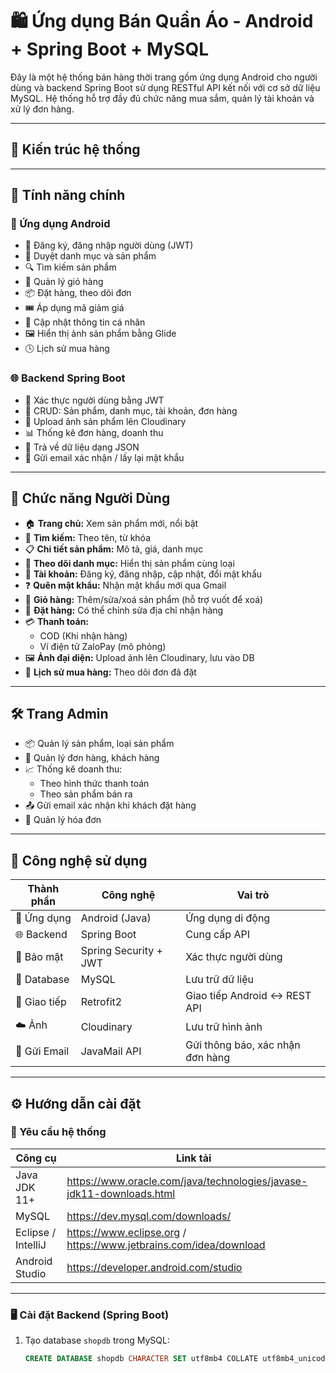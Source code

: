 # 🛍️ Ứng dụng Bán Quần Áo - Android + Spring Boot + MySQL

Đây là một hệ thống bán hàng thời trang gồm ứng dụng Android cho người dùng và backend Spring Boot sử dụng RESTful API kết nối với cơ sở dữ liệu MySQL. Hệ thống hỗ trợ đầy đủ chức năng mua sắm, quản lý tài khoản và xử lý đơn hàng.

---

## 🧩 Kiến trúc hệ thống



---

## 🚀 Tính năng chính

### 📱 Ứng dụng Android
- 👤 Đăng ký, đăng nhập người dùng (JWT)
- 🧥 Duyệt danh mục và sản phẩm
- 🔍 Tìm kiếm sản phẩm
- 🛒 Quản lý giỏ hàng
- 📦 Đặt hàng, theo dõi đơn
- 🎟️ Áp dụng mã giảm giá
- 👤 Cập nhật thông tin cá nhân
- 🖼️ Hiển thị ảnh sản phẩm bằng Glide
- 🕓 Lịch sử mua hàng

### 🌐 Backend Spring Boot
- 🔐 Xác thực người dùng bằng JWT
- 🧰 CRUD: Sản phẩm, danh mục, tài khoản, đơn hàng
- 📁 Upload ảnh sản phẩm lên Cloudinary
- 📊 Thống kê đơn hàng, doanh thu
- 💬 Trả về dữ liệu dạng JSON
- 📧 Gửi email xác nhận / lấy lại mật khẩu

---

## 👤 Chức năng Người Dùng

- 🏠 **Trang chủ:** Xem sản phẩm mới, nổi bật
- 🔎 **Tìm kiếm:** Theo tên, từ khóa
- 📋 **Chi tiết sản phẩm:** Mô tả, giá, danh mục
- 📂 **Theo dõi danh mục:** Hiển thị sản phẩm cùng loại
- 🔐 **Tài khoản:** Đăng ký, đăng nhập, cập nhật, đổi mật khẩu
- ❓ **Quên mật khẩu:** Nhận mật khẩu mới qua Gmail
- 🛒 **Giỏ hàng:** Thêm/sửa/xoá sản phẩm (hỗ trợ vuốt để xoá)
- 🧾 **Đặt hàng:** Có thể chỉnh sửa địa chỉ nhận hàng
- 💳 **Thanh toán:**
  - COD (Khi nhận hàng)
  - Ví điện tử ZaloPay (mô phỏng)
- 🖼️ **Ảnh đại diện:** Upload ảnh lên Cloudinary, lưu vào DB
- 📜 **Lịch sử mua hàng:** Theo dõi đơn đã đặt

---

## 🛠️ Trang Admin

- 📦 Quản lý sản phẩm, loại sản phẩm
- 📇 Quản lý đơn hàng, khách hàng
- 📈 Thống kê doanh thu:
  - Theo hình thức thanh toán
  - Theo sản phẩm bán ra
- 📤 Gửi email xác nhận khi khách đặt hàng
- 🧾 Quản lý hóa đơn

---

## 🧪 Công nghệ sử dụng

| Thành phần       | Công nghệ               | Vai trò                                |
|------------------|--------------------------|-----------------------------------------|
| 📱 Ứng dụng      | Android (Java)           | Ứng dụng di động                        |
| 🌐 Backend       | Spring Boot              | Cung cấp API                            |
| 🔐 Bảo mật        | Spring Security + JWT    | Xác thực người dùng                     |
| 💾 Database      | MySQL                    | Lưu trữ dữ liệu                         |
| 🔗 Giao tiếp     | Retrofit2                | Giao tiếp Android ↔ REST API            |
| ☁️ Ảnh           | Cloudinary               | Lưu trữ hình ảnh                        |
| 📧 Gửi Email     | JavaMail API             | Gửi thông báo, xác nhận đơn hàng        |

---

## ⚙️ Hướng dẫn cài đặt

### 🔧 Yêu cầu hệ thống

| Công cụ                | Link tải                                           |
|------------------------|----------------------------------------------------|
| Java JDK 11+           | https://www.oracle.com/java/technologies/javase-jdk11-downloads.html |
| MySQL                  | https://dev.mysql.com/downloads/                  |
| Eclipse / IntelliJ     | https://www.eclipse.org / https://www.jetbrains.com/idea/download |
| Android Studio         | https://developer.android.com/studio             |

---

### 🖥️ Cài đặt Backend (Spring Boot)

1. Tạo database `shopdb` trong MySQL:
   ```sql
   CREATE DATABASE shopdb CHARACTER SET utf8mb4 COLLATE utf8mb4_unicode_ci;
